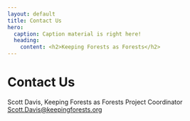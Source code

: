 ```yaml
---
layout: default
title: Contact Us
hero:
  caption: Caption material is right here!
  heading:
    content: <h2>Keeping Forests as Forests</h2>
---
```


# Contact Us

Scott Davis, Keeping Forests as Forests Project Coordinator  
[Scott.Davis@keepingforests.org](mailto:Scott.Davis@keepingforests.org)
